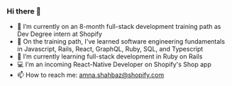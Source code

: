 ### Hi there 👋
- 🔭 I’m currently on an 8-month full-stack development training path as Dev Degree intern at Shopify
- 📝 On the training path, I've learned software engineering fundamentals in Javascript, Rails, React, GraphQL, Ruby, SQL, and Typescript
- 🌱 I’m currently learning full-stack development in Ruby on Rails
- 💻 I’m an incoming React-Native Developer on Shopify's Shop app
- 📫 How to reach me: amna.shahbaz@shopify.com

